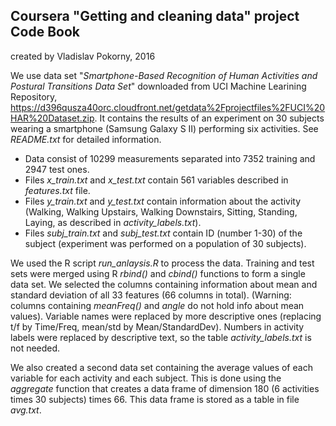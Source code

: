 ## Coursera "Getting and cleaning data" project Code Book
created by Vladislav Pokorny, 2016

We use data set "_Smartphone-Based Recognition of Human Activities and Postural Transitions Data Set_" downloaded from UCI Machine Learining Repository, https://d396qusza40orc.cloudfront.net/getdata%2Fprojectfiles%2FUCI%20HAR%20Dataset.zip. 
It contains the results of an experiment on 30 subjects wearing a smartphone (Samsung Galaxy S II) performing six activities. See *README.txt* for detailed information.

* Data consist of 10299 measurements separated into 7352 training and 2947 test ones. 
* Files *x_train.txt* and *x_test.txt* contain 561 variables described in *features.txt* file. 
* Files *y_train.txt* and *y_test.txt* contain information about the activity (Walking, Walking Upstairs, Walking Downstairs, Sitting, Standing, Laying, as described in *activity_labels.txt*). 
* Files *subj_train.txt* and *subj_test.txt* contain ID (number 1-30) of the subject (experiment was performed on a population of 30 subjects).

We used the R script *run_anlaysis.R* to process the data. Training and test sets were merged using R *rbind()* and *cbind()* functions to form a single data set. We selected the columns containing information about mean and standard deviation of all 33 features (66 columns in total). (Warning: columns containing *meanFreq()* and *angle* do not hold info about mean values). Variable names were replaced by more descriptive ones (replacing t/f by Time/Freq, mean/std by Mean/StandardDev). Numbers in activity labels were replaced by descriptive text, so the table *activity_labels.txt* is not needed.

We also created a second data set containing the average values of each variable for each activity and each subject. This is done using the *aggregate* function that creates a data frame of dimension 180 (6 activities times 30 subjects) times 66. This data frame is stored as a table in file *avg.txt*.
